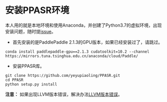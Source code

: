 # 安装PPASR环境

本人用的就是本地环境和使用Anaconda，并创建了Python3.7的虚拟环境，出现安装问题，随时提[issue](https://github.com/yeyupiaoling/PPASR/issues)。

 - 首先安装的是PaddlePaddle 2.1.3的GPU版本，如果已经安装过了，请跳过。
```shell
conda install paddlepaddle-gpu==2.1.3 cudatoolkit=10.2 --channel https://mirrors.tuna.tsinghua.edu.cn/anaconda/cloud/Paddle/
```

 - 安装PPASR库。
```shell
git clone https://github.com/yeyupiaoling/PPASR.git
cd PPASR
python setup.py install
```

**注意：** 如果出现LLVM版本错误，解决办法[LLVM版本错误](./faq.md)。
